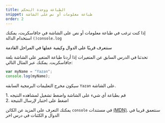 ```yaml
---
title: الطباعة ووحدة التحكم
snippet: طباعة معلومات أو نص على الشاشة
order: 2
---
```


إذا كنت ترغب في طباعة معلومات أو نص على الشاشة في جافاسكربت، يمكنك استخدام
الدالة `()console.log`

<mark>

سنتعرف قريبًا على الدوال وكيفية عملها في المراحل القادمة

</mark>

تحدثنا في الدرس السابق عن المتغيرات إذا أردنا طباعة المتغير على الشاشة بلغة
جافاسكربت. يمكنك عبر المثال التالي:

```js
var myName = "Yazan";
console.log(myName);
```

سيكون مخرج التعليمات البرمجية السابقه `Yazan` على الشاشة.

<div class="quiz">
1. قم بطباعة أي شيء على الشاشة واضغط تشغيل لمشاهده النتيجه
<br>
2. اضغط على اختبار لإرسال النتيجة
</div>

يمكنك التعرف على المزيد عن الكائن `console` في مستندات
[(MDN)](https://developer.mozilla.org/en-US/docs/Web/API/console). سنتعمق قريبا
في الدوال و الكئنات في درس اخر
